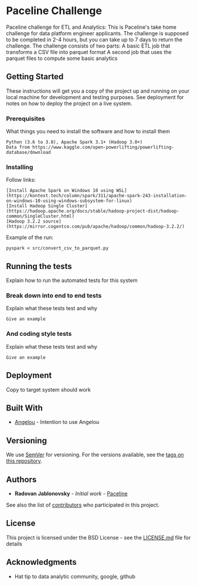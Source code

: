 # Paceline Challenge

Paceline challenge for ETL and Analytics:
This is Paceline's take home challenge for data platform engineer applicants. The challenge is supposed to be completed in 2-4 hours, but you can take up to 7 days
to return the challenge. The challenge consists of two parts:
A basic ETL job that transforms a CSV file into parquet format
A second job that uses the parquet files to compute some basic analytics

## Getting Started

These instructions will get you a copy of the project up and running on your local machine for development and testing purposes. See deployment for notes on how to deploy the project on a live system.

### Prerequisites

What things you need to install the software and how to install them

```
Python (3.6 to 3.8), Apache Spark 3.1+ (Hadoop 3.0+)
Data from https://www.kaggle.com/open-powerlifting/powerlifting-database/download
```

### Installing

Follow links:

```
[Install Apache Spark on Windows 10 using WSL](https://kontext.tech/column/spark/311/apache-spark-243-installation-on-windows-10-using-windows-subsystem-for-linux)
[Install Hadoop Single Cluster](https://hadoop.apache.org/docs/stable/hadoop-project-dist/hadoop-common/SingleCluster.html)
[Hadoop 3.2.2 source](https://mirror.cogentco.com/pub/apache/hadoop/common/hadoop-3.2.2/)
```

Example of the run:
```
pyspark < src/convert_csv_to_parquet.py
```

## Running the tests

Explain how to run the automated tests for this system

### Break down into end to end tests

Explain what these tests test and why

```
Give an example
```

### And coding style tests

Explain what these tests test and why

```
Give an example
```

## Deployment

Copy to target system should work

## Built With

* [Angelou](https://pypi.org/project/angelou/) - Intention to use Angelou

## Versioning

We use [SemVer](http://semver.org/) for versioning. For the versions available, see the [tags on this repository](https://github.com/rjablonovsky/paceline/tags). 

## Authors

* **Radovan Jablonovsky** - *Initial work* - [Paceline](https://github.com/rjablonovsky/paceline)

See also the list of [contributors](https://github.com/rjablonovsky/paceline/contributors) who participated in this project.

## License

This project is licensed under the BSD License - see the [LICENSE.md](LICENSE.md) file for details

## Acknowledgments

* Hat tip to data analytic community, google, github

